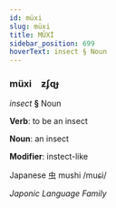```yaml
---
id: müxi
slug: müxi
title: MÜXİ
sidebar_position: 699
hoverText: insect § Noun
---
```


### müxi&emsp;<span kind="abugida">ƶʄɋɟ</span>

*insect* **§** Noun

**Verb**: to be an insect

**Noun**: an insect

**Modifier**: instect-like

Japanese 虫 mushi /muɕi/

*Japonic Language Family*